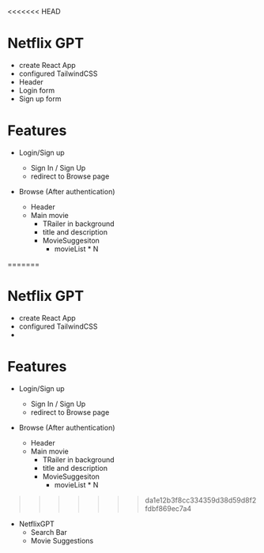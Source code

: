 <<<<<<< HEAD
# Netflix GPT 

- create React App
- configured TailwindCSS
- Header
- Login form
- Sign up form


# Features
- Login/Sign up
  - Sign In / Sign Up
  - redirect to Browse page

- Browse (After authentication)
  - Header
  - Main movie
       - TRailer in background
       - title and description
       - MovieSuggesiton
          - movieList * N

=======


# Netflix GPT 

- create React App
- configured TailwindCSS
- 


# Features
- Login/Sign up
  - Sign In / Sign Up
  - redirect to Browse page

- Browse (After authentication)
  - Header
  - Main movie
       - TRailer in background
       - title and description
       - MovieSuggesiton
          - movieList * N

>>>>>>> da1e12b3f8cc334359d38d59d8f2fdbf869ec7a4
- NetflixGPT 
  - Search Bar
  - Movie Suggestions
